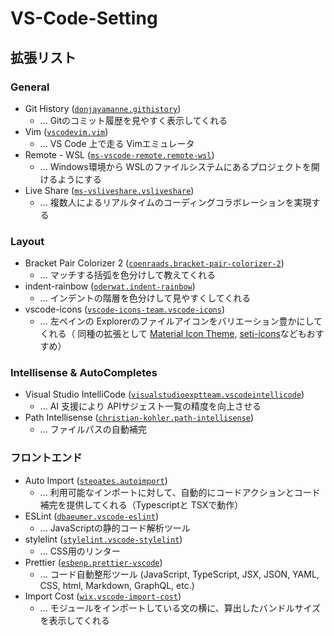 # VS-Code-Setting

## 拡張リスト
### General
- Git History ([`donjayamanne.githistory`](https://marketplace.visualstudio.com/items?itemName=donjayamanne.githistory))
  - ... Gitのコミット履歴を見やすく表示してくれる
- Vim ([`vscodevim.vim`](https://marketplace.visualstudio.com/items?itemName=vscodevim.vim))
  - ... VS Code 上で走る Vimエミュレータ
- Remote - WSL ([`ms-vscode-remote.remote-wsl`](https://marketplace.visualstudio.com/items?itemName=ms-vscode-remote.remote-wsl))
  - ... Windows環境から WSLのファイルシステムにあるプロジェクトを開けるようにする
- Live Share ([`ms-vsliveshare.vsliveshare`](https://marketplace.visualstudio.com/items?itemName=MS-vsliveshare.vsliveshare))
  - ... 複数人によるリアルタイムのコーディングコラボレーションを実現する
### Layout
- Bracket Pair Colorizer 2 ([`coenraads.bracket-pair-colorizer-2`](https://marketplace.visualstudio.com/items?itemName=CoenraadS.bracket-pair-colorizer-2))
  - ... マッチする括弧を色分けして教えてくれる
- indent-rainbow ([`oderwat.indent-rainbow`](https://marketplace.visualstudio.com/items?itemName=oderwat.indent-rainbow))
  - ... インデントの階層を色分けして見やすくしてくれる
- vscode-icons ([`vscode-icons-team.vscode-icons`](https://marketplace.visualstudio.com/items?itemName=vscode-icons-team.vscode-icons))
  - ... 左ペインの Explorerのファイルアイコンをバリエーション豊かにしてくれる（ 同種の拡張として [Material Icon Theme](https://marketplace.visualstudio.com/items?itemName=PKief.material-icon-theme), [seti-icons](https://marketplace.visualstudio.com/items?itemName=qinjia.seti-icons)などもおすすめ）
### Intellisense & AutoCompletes
- Visual Studio IntelliCode ([`visualstudioexptteam.vscodeintellicode`](https://marketplace.visualstudio.com/items?itemName=VisualStudioExptTeam.vscodeintellicode))
  - ... AI 支援により APIサジェスト一覧の精度を向上させる
- Path Intellisense ([`christian-kohler.path-intellisense`](https://marketplace.visualstudio.com/items?itemName=christian-kohler.path-intellisense))
  - ... ファイルパスの自動補完
### フロントエンド
- Auto Import ([`steoates.autoimport`](https://marketplace.visualstudio.com/items?itemName=steoates.autoimport))
  - ... 利用可能なインポートに対して、自動的にコードアクションとコード補完を提供してくれる（Typescriptと TSXで動作）
- ESLint ([`dbaeumer.vscode-eslint`](https://marketplace.visualstudio.com/items?itemName=dbaeumer.vscode-eslint))
  - ... JavaScriptの静的コード解析ツール
- stylelint ([`stylelint.vscode-stylelint`](https://marketplace.visualstudio.com/items?itemName=stylelint.vscode-stylelint))
  - ... CSS用のリンター
- Prettier ([`esbenp.prettier-vscode`](https://marketplace.visualstudio.com/items?itemName=esbenp.prettier-vscode))
  - ... コード自動整形ツール (JavaScript, TypeScript, JSX, JSON, YAML, CSS, html, Markdown, GraphQL, etc.)
- Import Cost ([`wix.vscode-import-cost`](https://marketplace.visualstudio.com/items?itemName=wix.vscode-import-cost))
  - ... モジュールをインポートしている文の横に、算出したバンドルサイズを表示してくれる
